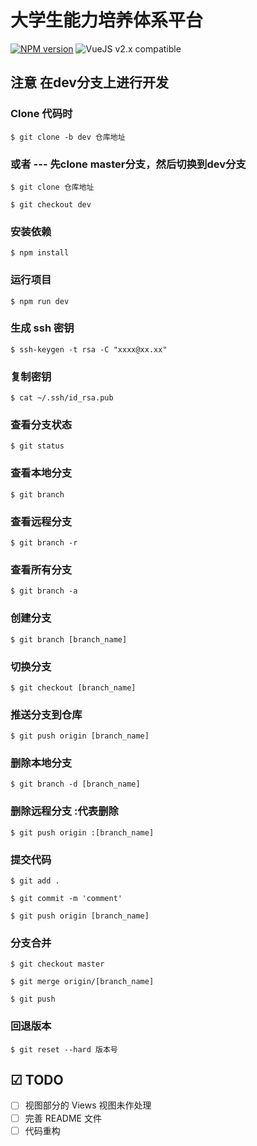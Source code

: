 
# 大学生能力培养体系平台
[![NPM version](https://img.shields.io/npm/v/vue-draggable-tags.svg)](https://www.npmjs.com/package/vue-draggable-tags) ![VueJS v2.x compatible](https://img.shields.io/badge/vue%202.x-compatible-green.svg)

## 注意  在dev分支上进行开发
### Clone 代码时
    $ git clone -b dev 仓库地址

### 或者 --- 先clone master分支，然后切换到dev分支
    $ git clone 仓库地址
    
    $ git checkout dev

### 安装依赖
    $ npm install
### 运行项目
    $ npm run dev

### 生成 ssh 密钥
    $ ssh-keygen -t rsa -C "xxxx@xx.xx"
### 复制密钥
    $ cat ~/.ssh/id_rsa.pub

### 查看分支状态
    $ git status
### 查看本地分支
    $ git branch
### 查看远程分支
    $ git branch -r
### 查看所有分支
    $ git branch -a

### 创建分支
    $ git branch [branch_name]
### 切换分支
    $ git checkout [branch_name]
### 推送分支到仓库
    $ git push origin [branch_name]

### 删除本地分支
    $ git branch -d [branch_name]
### 删除远程分支 :代表删除
    $ git push origin :[branch_name]

### 提交代码
    $ git add .
    
    $ git commit -m 'comment'
    
    $ git push origin [branch_name]
    
### 分支合并
    $ git checkout master
    
    $ git merge origin/[branch_name]
    
    $ git push
 
 ### 回退版本
    $ git reset --hard 版本号

## ☑ TODO

- [ ] 视图部分的 Views 视图未作处理
- [ ] 完善 README 文件
- [ ] 代码重构
